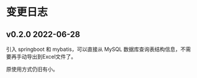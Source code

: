 # 变更日志
## v0.2.0 2022-06-28
引入 springboot 和 mybatis，可以直接从 MySQL 数据库查询表结构信息，不需要再手动导出到Excel文件了。

原使用方式仍旧有小。